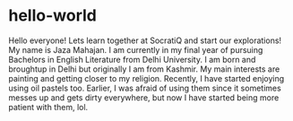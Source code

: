 # hello-world
Hello everyone! Lets learn together at SocratiQ and start our explorations!
My name is Jaza Mahajan. 
I am currently in my final year of pursuing Bachelors in English Literature from Delhi University.
I am born and broughtup in Delhi but originally I am from Kashmir. 
My main interests are painting and getting closer to my religion.
Recently, I have started enjoying using oil pastels too. Earlier, I was afraid of using them since it sometimes messes up and gets dirty everywhere, but now I have started being more patient with them, lol. 
